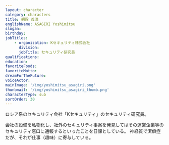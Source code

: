 ```yaml
---
layout: character
category: characters
title: 朝霧 義満
englishName: ASAGIRI Yoshimitsu
slogan: 
birthday: 
jobTitles:
    - organization: Kセキュリティ株式会社
      division: 
      jobTitle: セキュリティ研究員
qualifications:
education: 
favoriteFoods:
favoriteMotto: 
dreamForTheFuture: 
voiceActor: 
mainImage: '/img/yoshimitsu_asagiri.png'
thunbmail: '/img/yoshimitsu_asagiri_thumb.png'
characterType: sub
sortOrder: 30
---
```


ロシア系のセキュリティ会社「Kセキュリティ」のセキュリティ研究員。

会社の設備を私物化し、社外のセキュリティ事案を発見してはその運営企業等のセキュリティ窓口に通報するといったことを日課としている。
神経質で潔癖症だが、それが仕事（趣味）に寄与している。

